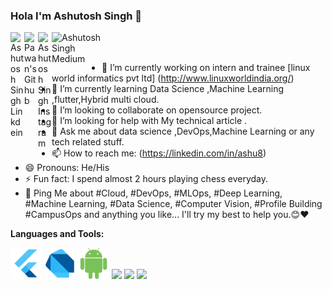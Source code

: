 ### Hola I'm Ashutosh Singh 👋
<a href="https://linkedin.com/in/ashu8">
  <img align="left" alt="Ashutosh Singh Linkdein" width="22px" src="https://cdn.jsdelivr.net/npm/simple-icons@v3/icons/linkedin.svg" />
</a>
<a href="https://github.com/ashut08">
  <img align="left" alt="Pawan's Github" width="22px" src="https://cdn.jsdelivr.net/npm/simple-icons@v3/icons/github.svg" />
</a>
<a href="https://instagram.com/ashusingh.unch/">
  <img align="left" alt="Ashutosh Singh Instagram" width="22px" src="https://cdn.jsdelivr.net/npm/simple-icons@v3/icons/instagram.svg" />
</a>
<a href="https://medium.com/@ashusingh.unch8">
  <img align="left" alt="Ashutosh Singh Medium"  width="80px" src="https://miro.medium.com/max/968/1*F6SrJR7_s95r6oCF3ugMZw.png" />
</a>

<br/>
<br/>




- 🔭 I’m currently working on intern and trainee [linux world informatics pvt ltd] (http://www.linuxworldindia.org/)
- 🌱 I’m currently learning Data Science ,Machine Learning ,flutter,Hybrid multi cloud.
- 👯 I’m looking to collaborate on opensource project.
- 🤔 I’m looking for help with My technical article .
- 💬 Ask me about data science ,DevOps,Machine Learning or any tech related stuff.
- 📫 How to reach me: (https://linkedin.com/in/ashu8) 
- 😄 Pronouns: He/His
- ⚡ Fun fact: I spend almost 2 hours playing chess everyday.
- 💬 Ping Me about #Cloud, #DevOps, #MLOps, #Deep Learning, #Machine Learning, #Data Science, #Computer Vision, #Profile Building #CampusOps and anything you like... I'll try my best to help you.😊❤



**Languages and Tools:**  

<code><img height="50" src="https://raw.githubusercontent.com/github/explore/80688e429a7d4ef2fca1e82350fe8e3517d3494d/topics/flutter/flutter.png"></code>
<code><img height="50" src="https://raw.githubusercontent.com/github/explore/80688e429a7d4ef2fca1e82350fe8e3517d3494d/topics/dart/dart.png"></code>
<code><img height="50" src="https://raw.githubusercontent.com/github/explore/80688e429a7d4ef2fca1e82350fe8e3517d3494d/topics/android/android.png"></code>
<code><img height="50" src="https://upload.wikimedia.org/wikipedia/commons/c/c3/Python-logo-notext.svg"></code>
<code><img height="50" src="https://mms.businesswire.com/media/20200226005514/en/719420/23/Red_Hat_new_BW.jpg"></code>
<code><img height="50" src="https://www.docker.com/sites/default/files/d8/2019-07/vertical-logo-monochromatic.png"></code>    
